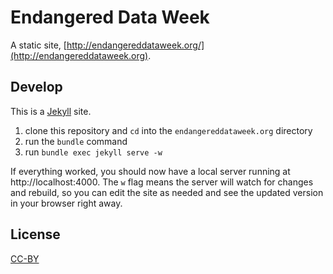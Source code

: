 # Endangered Data Week

A static site, [http://endangereddataweek.org/](http://endangereddataweek.org).

## Develop

This is a [Jekyll](https://github.com/jekyll/jekyll) site.

1. clone this repository and `cd` into the `endangereddataweek.org` directory
1. run the `bundle` command
1. run `bundle exec jekyll serve -w`

If everything worked, you should now have a local server running at http://localhost:4000. The `w` flag means the server will watch for changes and rebuild, so you can edit the site as needed and see the updated version in your browser right away.

## License

[CC-BY](LICENSE.md)
